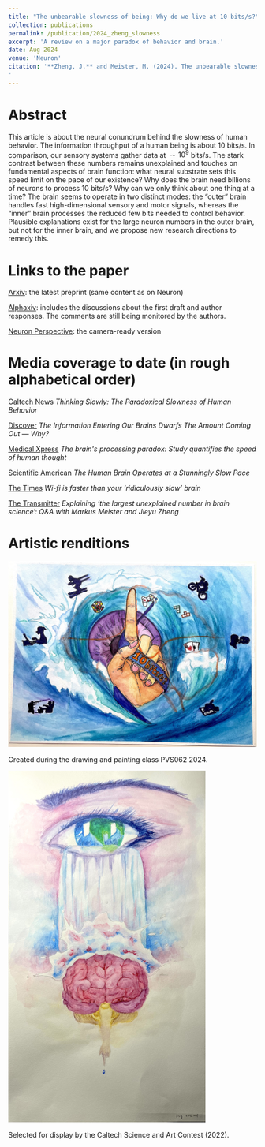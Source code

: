 ```yaml
---
title: "The unbearable slowness of being: Why do we live at 10 bits/s?"
collection: publications
permalink: /publication/2024_zheng_slowness
excerpt: 'A review on a major paradox of behavior and brain.'
date: Aug 2024
venue: 'Neuron'
citation: '**Zheng, J.** and Meister, M. (2024). The unbearable slowness of being: Why do we live at 10 bits/s? Neuron. https://doi.org/10.1016/j.neuron.2024.11.008
'
---
```


# Abstract

This article is about the neural conundrum behind the slowness of human behavior. The information throughput of a human being is about 10 bits/s. In comparison, our sensory systems gather data at $\sim 1⁢0^9$ bits/s. The stark contrast between these numbers remains unexplained and touches on fundamental aspects of brain function: what neural substrate sets this speed limit on the pace of our existence? Why does the brain need billions of neurons to process 10 bits/s? Why can we only think about one thing at a time? The brain seems to operate in two distinct modes: the “outer” brain handles fast high-dimensional sensory and motor signals, whereas the “inner” brain processes the reduced few bits needed to control behavior. Plausible explanations exist for the large neuron numbers in the outer brain, but not for the inner brain, and we propose new research directions to remedy this.


# Links to the paper

[Arxiv](https://arxiv.org/abs/2408.10234): the latest preprint (same content as on Neuron)

[Alphaxiv](https://www.alphaxiv.org/abs/2408.10234): includes the discussions about the first draft and author responses. The comments are still being monitored by the authors.

[Neuron Perspective](https://www.cell.com/neuron/fulltext/S0896-6273(24)00808-0): the camera-ready version


# Media coverage to date (in rough alphabetical order)

[Caltech News](https://www.caltech.edu/about/news/thinking-slowly-the-paradoxical-slowness-of-human-behavior) *Thinking Slowly: The Paradoxical Slowness of Human Behavior*

[Discover](https://www.discovermagazine.com/mind/the-information-entering-our-brains-dwarfs-the-amount-coming-out-why) *The Information Entering Our Brains Dwarfs The Amount Coming Out — Why?*

[Medical Xpress](https://medicalxpress.com/news/2024-12-brain-paradox-quantifies-human-thought.html) *The brain's processing paradox: Study quantifies the speed of human thought*

[Scientific American](https://www.scientificamerican.com/article/the-human-brain-operates-at-a-stunningly-slow-pace/) *The Human Brain Operates at a Stunningly Slow Pace*

[The Times](https://www.thetimes.com/uk/science/article/wi-fi-is-faster-than-your-ridiculously-slow-brain-5rlssdpk6) *Wi-fi is faster than your ‘ridiculously slow’ brain*

[The Transmitter](https://doi.org/10.53053/OMHU7912) *Explaining ‘the largest unexplained number in brain science’: Q&A with Markus Meister and Jieyu Zheng*


# Artistic renditions 

<img src="/images/slowness_horizontal_2024.jpg" alt="The Unbearable Slowness of Being" style="width: 600px; height: auto;">

Created during the drawing and painting class PVS062 2024. 

<img src="/images/slowness_vertical_2021.jpg" alt="The Unbearable Slowness of Being" style="width: 400px; height: auto;">

Selected for display by the Caltech Science and Art Contest (2022).









